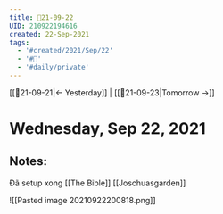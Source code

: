```yaml
---
title: 📝21-09-22
UID: 210922194616
created: 22-Sep-2021
tags:
  - '#created/2021/Sep/22'
  - '#📅'
  - '#daily/private'
---
```

[[📝21-09-21|<- Yesterday]] | [[📝21-09-23|Tomorrow ->]]
# Wednesday, Sep 22, 2021

## Notes:
Đã setup xong [[The Bible]] [[Joschuasgarden]]

![[Pasted image 20210922200818.png]]

